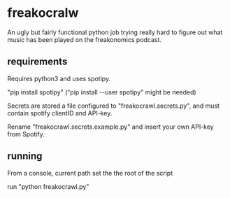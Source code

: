 # freakocralw
An ugly but fairly functional python job trying really hard to figure out what music has been played on the freakonomics podcast.

## requirements
Requires python3 and uses spotipy.

"pip install spotipy" ("pip install --user spotipy" might be needed)

Secrets are stored a file configured to "freakocrawl.secrets.py", and must contain spotify clientID and API-key. 

Rename "freakocrawl.secrets.example.py" and insert your own API-key from Spotify.

## running
From a console, current path set the the root of the script

run "python freakocrawl.py"
